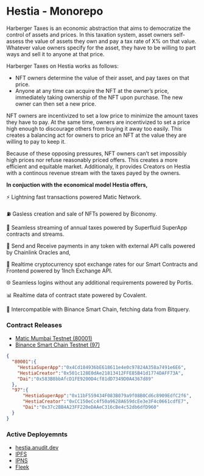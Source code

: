 # Hestia - Monorepo

Harberger Taxes is an economic abstraction that aims to democratize the control of assets and prices. In this taxation system, asset owners self-assess the value of assets they own and pay a tax rate of X% on that value. Whatever value owners specify for the asset, they have to be willing to part ways and sell it to anyone at that price.

Harberger Taxes on Hestia works as follows:

- NFT owners determine the value of their asset, and pay taxes on that price.
- Anyone at any time can acquire the NFT at the owner’s price, immediately taking ownership of the NFT upon purchase. The new owner can then set a new price.

NFT owners are incentivized to set a low price to minimize the amount taxes they have to pay. At the same time, owners are incentivized to set a price high enough to discourage others from buying it away too easily. This creates a balancing act for owners to price an NFT at the value they are willing to pay to keep it.

Because of these opposing pressures, NFT owners can’t set impossibly high prices nor refuse reasonably priced offers. This creates a more efficient and equitable market. Additionaly, it provides Creators on Hestia with a continous revenue stream with the taxes payed by the owners.


**In conjuction with the economical model Hestia offers,**

⚡ Lightning fast transactions powered Matic Network.

⛽ Gasless creation and sale of NFTs powered by Biconomy.

🌊 Seamless streaming of annual taxes powered by Superfluid SuperApp contracts and streams.

🔗 Send and Receive payments in any token with external API calls powered by Chainlink Oracles and,

💱 Realtime cryptocurrency spot exchange rates for our Smart Contracts and Frontend powered by 1Inch Exchange API.

🌐 Seamless logins without any additional requirements powered by Portis.

📊 Realtime data of contract state powered by Covalent.

🔀 Intercompatible with Binance Smart Chain, fetching data from Bitquery.

### Contract Releases

 - [Matic Mumbai Testnet (80001)](https://explorer-mumbai.maticvigil.com)
 - [Binance Smart Chain Testnet (97)](https://testnet.bscscan.com)
```json
{
  "80001":{
    "HestiaSuperApp":"0x4Cd184936bE618611e4e0c97824A358a7491e6E6",
    "HestiaCreator":"0x501c128E0dAe21813412FFE85B41d1774DAFF73A",
    "Dai":"0x583B8bbAfcD1FE9200D4cf81dD7349D0A4367d89"
  },
  "97":{
      "HestiaSuperApp":"0x11bF559434F083B079a9f08B0Cd6c8909EdfC2f6",
      "HestiaCreator":"0xCC150eCc4f50a9628A659dcEe3e3F4c0661cdfE7",
      "Dai":"0x37c2BB4A23FF220eDAAeC316cBe4c52db6dfD960"
  }
}
```

### Active Deployemnts
- [hestia.anudit.dev](https://hestia.anudit.dev)
- [IPFS](https://hub.textile.io/ipfs/bafybeibtrp3c2ijk2kqsj4dmqvcu6dauqanzrdjwfmqulmaxea4t5kahem/index.html)
- [IPNS](https://hub.textile.io/ipns/bafzbeibcmranvzip5uevcew756nrre77nllfzfollzuwfhgjryewxrmjdu/index.html)
- [Fleek](https://hestia.on.fleek.co)
